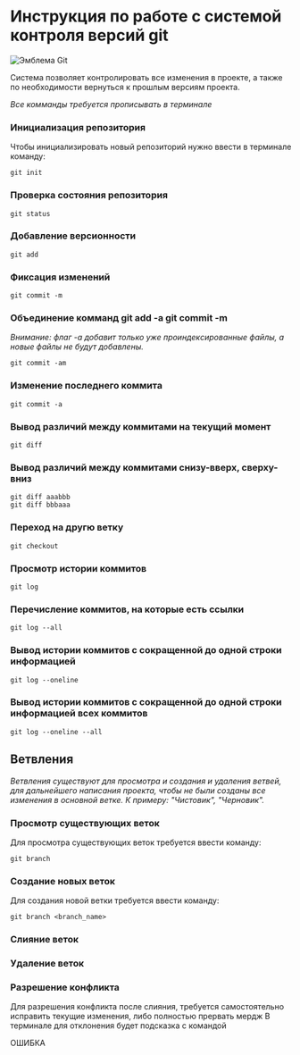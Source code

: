 # **Инструкция по работе с системой контроля версий git**

![Эмблема Git](git_original_wordmark_logo_icon_146510.png)

Система позволяет контролировать все изменения в проекте,
а также по необходимости вернуться к прошлым версиям проекта.

*Все комманды требуется прописывать в терминале*

### Инициализация репозитория

Чтобы инициализировать новый репозиторий нужно ввести в терминале команду:

    git init

### Проверка состояния репозитория

    git status

### Добавление версионности

    git add

### Фиксация изменений

    git commit -m

### Объединение комманд git add -a git commit -m
*Внимание: флаг -a добавит только уже проиндекcированные файлы, а новые файлы не будут добавлены.*

    git commit -am

### Изменение последнего коммита

    git commit -a

### Вывод различий между коммитами на текущий момент

    git diff

### Вывод различий между коммитами снизу-вверх, сверху-вниз

    git diff aaabbb
    git diff bbbaaa


### Переход на другю ветку 

    git checkout

### Просмотр истории коммитов 

    git log

### Перечисление коммитов, на которые есть ссылки

    git log --all

### Вывод истории коммитов с сокращенной до одной строки информацией

    git log --oneline

### Вывод истории коммитов с сокращенной до одной строки информацией всех коммитов

    git log --oneline --all

## Ветвления

*Ветвления существуют для просмотра и создания и удаления ветвей, для дальнейшего написания проекта,
чтобы не были созданы все изменения в основной ветке. К примеру: "Чистовик", "Черновик".*

### Просмотр существующих веток

Для просмотра существующих веток требуется ввести команду:

    git branch

### Создание новых веток 

Для создания новой ветки требуется ввести команду:

    git branch <branch_name>

### Слияние веток

### Удаление веток

### Разрешение конфликта

Для разрешения конфликта после слияния, требуется самостоятельно исправить текущие изменения, либо полностью прервать мердж
В терминале для отклонения будет подсказка с командой

ОШИБКА
